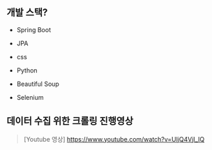 ## 개발 스택?
  * Spring Boot
  * JPA
  * css
    
  * Python
  * Beautiful Soup
  * Selenium

  
## 데이터 수집 위한 크롤링 진행영상

> [Youtube 영상]  <https://www.youtube.com/watch?v=UljQ4VjI_IQ>

